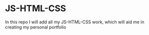 ﻿# JS-HTML-CSS
In this repo I will add all my JS-HTML-CSS work, which will aid me in creating my personal portfolio 
